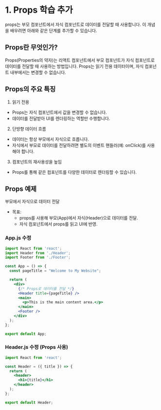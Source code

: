 # 1. Props 학습 추가
props는 부모 컴포넌트에서 자식 컴포넌트로 데이터를 전달할 때 사용합니다. 이 개념을 배우려면 아래와 같은 단계를 추가할 수 있습니다.

## Props란 무엇인가?
Props(Properties의 약자)는 리액트 컴포넌트에서 부모 컴포넌트가 자식 컴포넌트로 데이터를 전달할 때 사용하는 방법입니다. Props는 읽기 전용 데이터이며, 자식 컴포넌트 내부에서는 변경할 수 없습니다.

## Props의 주요 특징
1. 읽기 전용
  - Props는 자식 컴포넌트에서 값을 변경할 수 없습니다.
  - 데이터를 전달받아 UI를 렌더링하는 역할만 수행합니다.
2. 단방향 데이터 흐름
  - 데이터는 항상 부모에서 자식으로 흐릅니다.
  - 자식에서 부모로 데이터를 전달하려면 별도의 이벤트 핸들러(예: onClick)를 사용해야 합니다.
3. 컴포넌트의 재사용성을 높임
  - Props를 통해 같은 컴포넌트를 다양한 데이터로 렌더링할 수 있습니다.

## Props 예제
부모에서 자식으로 데이터 전달

- 목표:
  - props를 사용해 부모(App)에서 자식(Header)으로 데이터를 전달.
  - 자식 컴포넌트에서 props를 읽고 UI에 반영.

### App.js 수정
```jsx
import React from 'react';
import Header from './Header';
import Footer from './Footer';

const App = () => {
  const pageTitle = "Welcome to My Website";

  return (
    <div>
      {/* Props로 데이터를 전달 */}
      <Header title={pageTitle} />
      <main>
        <p>This is the main content area.</p>
      </main>
      <Footer />
    </div>
  );
};

export default App;
```

### Header.js 수정 (Props 사용)
```jsx
import React from 'react';

const Header = ({ title }) => {
  return (
    <header>
      <h1>{title}</h1>
    </header>
  );
};

export default Header;
```
